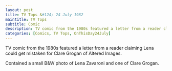 ```yaml
---
layout: post
title: TV Tops &#124; 24 July 1982
maintitle: TV Tops
subtitle: Comic
description: TV comic from the 1980s featured a letter from a reader claiming Lena could get mistaken for Clare Grogan of Altered Images. Contained a small B&W photo of Lena and also of Clare.
categories: [Comics, TV Tops, OnThisDay24July]
---
```


TV comic from the 1980s featured a letter from a reader claiming Lena could get mistaken for Clare Grogan of Altered Images.

Contained a small B&W photo of Lena Zavaroni and one of Clare Grogan.

